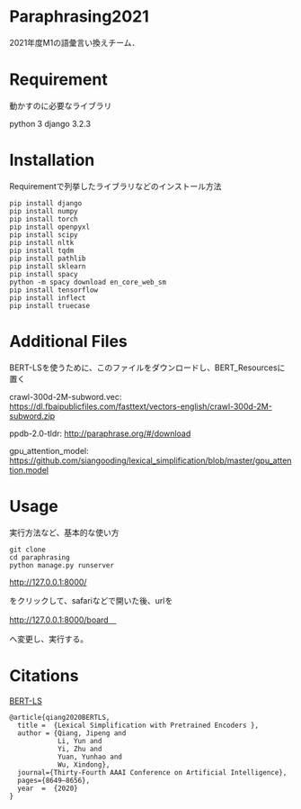 # Paraphrasing2021
2021年度M1の語彙言い換えチーム．

# Requirement
 
動かすのに必要なライブラリ
 
python 3
django 3.2.3 
 
# Installation
 
Requirementで列挙したライブラリなどのインストール方法
 
```
pip install django
pip install numpy
pip install torch
pip install openpyxl
pip install scipy
pip install nltk
pip install tqdm
pip install pathlib
pip install sklearn
pip install spacy
python -m spacy download en_core_web_sm
pip install tensorflow
pip install inflect
pip install truecase
```

# Additional Files

BERT-LSを使うために、このファイルをダウンロードし、BERT_Resourcesに置く

crawl-300d-2M-subword.vec: 
https://dl.fbaipublicfiles.com/fasttext/vectors-english/crawl-300d-2M-subword.zip

ppdb-2.0-tldr:
http://paraphrase.org/#/download

gpu_attention_model: 
https://github.com/siangooding/lexical_simplification/blob/master/gpu_attention.model
 
# Usage
 
実行方法など、基本的な使い方
 
```
git clone 
cd paraphrasing
python manage.py runserver
```

http://127.0.0.1:8000/

をクリックして、safariなどで開いた後、urlを

http://127.0.0.1:8000/board　

へ変更し、実行する。

# Citations

[BERT-LS](https://arxiv.org/pdf/1907.06226.pdf)

```
@article{qiang2020BERTLS,
  title =  {Lexical Simplification with Pretrained Encoders },
  author = {Qiang, Jipeng and 
            Li, Yun and
            Yi, Zhu and
            Yuan, Yunhao and 
            Wu, Xindong},
  journal={Thirty-Fourth AAAI Conference on Artificial Intelligence},
  pages={8649–8656},
  year  =  {2020}
}
```
